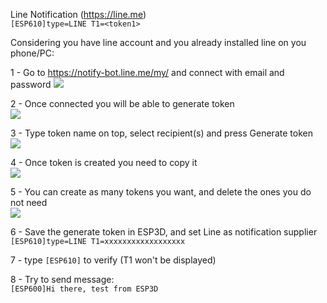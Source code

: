 Line Notification (https://line.me)   
`[ESP610]type=LINE T1=<token1>`

Considering you have line account and you already installed line on you phone/PC:

1 - Go to https://notify-bot.line.me/my/ and connect with email and password
![](https://github.com/luc-github/ESP3D/blob/3.0/images/Notifications/Line/Logon.PNG)

2 - Once connected you will be able to generate token   
![](https://github.com/luc-github/ESP3D/blob/3.0/images/Notifications/Line/Generate.PNG)

3 - Type token name on top, select recipient(s) and press Generate token   
![](https://github.com/luc-github/ESP3D/blob/3.0/images/Notifications/Line/Generate2.PNG)

4 - Once token is created you need to copy it   
![](https://github.com/luc-github/ESP3D/blob/3.0/images/Notifications/Line/Token1.PNG)

5 - You can create as many tokens you want, and delete the ones you do not need   
![](https://github.com/luc-github/ESP3D/blob/3.0/images/Notifications/Line/TokenManagement.PNG)

6 - Save the generate token in ESP3D, and set Line as notification supplier    
`[ESP610]type=LINE T1=xxxxxxxxxxxxxxxxxx`  

7 - type `[ESP610]` to verify (T1 won't be displayed)   

8 - Try to send message:   
`[ESP600]Hi there, test from ESP3D`